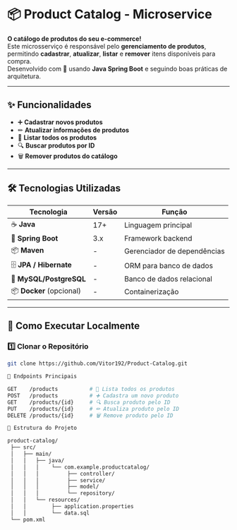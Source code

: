 # 📦 Product Catalog - Microservice

**O catálogo de produtos do seu e-commerce!**  
Este microsserviço é responsável pelo **gerenciamento de produtos**, permitindo **cadastrar**, **atualizar**, **listar** e **remover** itens disponíveis para compra.  
Desenvolvido com 💛 usando **Java Spring Boot** e seguindo boas práticas de arquitetura.

---

## ✨ Funcionalidades
- ➕ **Cadastrar novos produtos**
- ✏ **Atualizar informações de produtos**
- 📜 **Listar todos os produtos**
- 🔍 **Buscar produtos por ID**
- 🗑 **Remover produtos do catálogo**

---

## 🛠 Tecnologias Utilizadas
| Tecnologia | Versão | Função |
|------------|--------|--------|
| ☕ **Java** | 17+    | Linguagem principal |
| 🚀 **Spring Boot** | 3.x | Framework backend |
| 📦 **Maven** | - | Gerenciador de dependências |
| 🗄 **JPA / Hibernate** | - | ORM para banco de dados |
| 🐬 **MySQL/PostgreSQL** | - | Banco de dados relacional |
| 📦 **Docker** (opcional) | - | Containerização |

---

## 🚀 Como Executar Localmente

### 1️⃣ Clonar o Repositório
```bash
git clone https://github.com/Vitor192/Product-Catalog.git

📡 Endpoints Principais

GET    /products          # 📜 Lista todos os produtos
POST   /products          # ➕ Cadastra um novo produto
GET    /products/{id}     # 🔍 Busca produto pelo ID
PUT    /products/{id}     # ✏ Atualiza produto pelo ID
DELETE /products/{id}     # 🗑 Remove produto pelo ID

📂 Estrutura do Projeto

product-catalog/
 ├── src/
 │   ├── main/
 │   │   ├── java/
 │   │   │    └── com.example.productcatalog/
 │   │   │         ├── controller/
 │   │   │         ├── service/
 │   │   │         ├── model/
 │   │   │         └── repository/
 │   │   └── resources/
 │   │        ├── application.properties
 │   │        └── data.sql
 └── pom.xml


